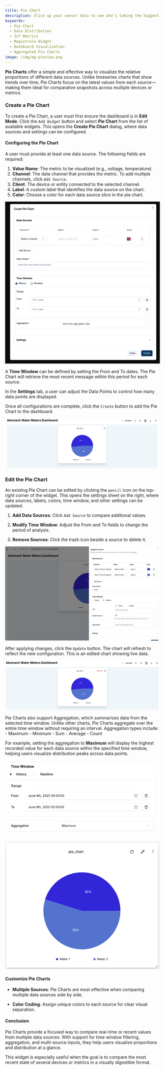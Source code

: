 ```yaml
---
title: Pie Chart
description: Slice up your sensor data to see who’s taking the biggest piece.
keywords:
  - Pie Chart
  - Data Distribution
  - IoT Metrics
  - Magistrala Widget
  - Dashboard Visualization
  - Aggregated Pie Charts
image: /img/mg-preview.png
---
```



**Pie Charts** offer a simple and effective way to visualize the relative proportions of different data sources. Unlike timeseries charts that show trends over time, Pie Charts focus on the latest values from each source—making them ideal for comparative snapshots across multiple devices or metrics.

### Create a Pie Chart

To create a Pie Chart, a user must first ensure the dashboard is in **Edit Mode**.
Click the `Add Widget` button and select **Pie Chart** from the list of available widgets. This opens the **Create Pie Chart** dialog, where data sources and settings can be configured.

#### Configuring the Pie Chart

A user must provide at least one data source. The following fields are required:

1. **Value Name**:  The metric to be visualized (e.g., voltage, temperature).
2. **Channel**: The data channel that provides the metric. To add multiple channels, click `Add Source`.
3. **Client**: The device or entity connected to the selected channel.
4. **Label**:  A custom label that identifies the data source on the chart.
5. **Color**: Choose a color for each data source slice in the pie chart.

![Create Pie Chart](../../img/dashboards/create-piechart.png)

A **Time Window** can be defined by setting the _From_ and _To_ dates.
The Pie Chart will retrieve the most recent message within this period for each source.

In the **Settings** tab, a user can adjust the Data Points to control how many data points are displayed.

Once all configurations are complete, click the `Create` button to add the Pie Chart to the dashboard.

![New Pie Chart](../../img/dashboards/new-piechart.png)

### Edit the Pie Chart

An existing Pie Chart can be edited by clicking the `pencil` icon on the top-right corner of the widget.
This opens the settings sheet on the right, where data sources, labels, colors, time window, and other settings can be updated.

1. **Add Data Sources**: Click `Add Source` to compare additional values.

2. **Modify Time Window**: Adjust the From and To fields to change the period of analysis.

3. **Remove Sources**: Click the trash icon beside a source to delete it.

![Edit Pie Chart](../../img/dashboards/edit-piechart-times.png)

After applying changes, click the `Update` button. The chart will refresh to reflect the new configuration.
This is an edited chart showing live data.

![Edited Pie Chart](../../img/dashboards/edited-piechart.png)

Pie Charts also support Aggregation, which summarizes data from the selected time window.
Unlike other charts, Pie Charts aggregate over the entire time window without requiring an interval.
Aggregation types include:
    - Maximum
    - Minimum
    - Sum
    - Average
    - Count

For example, setting the aggregation to **Maximum** will display the highest recorded value for each data source within the specified time window, helping users visualize distribution peaks across data points.

![Aggregation Pie Chart](../../img/dashboards/aggregation-piechart-setting.png)

![Maximum Pie Chart](../../img/dashboards/max-piechart.png)

#### Customize Pie Charts

- **Multiple Sources**: Pie Charts are most effective when comparing multiple data sources side by side.

- **Color Coding**: Assign unique colors to each source for clear visual separation.

#### Conclusion

Pie Charts provide a focused way to compare real-time or recent values from multiple data sources. With support for time window filtering, aggregation, and multi-source inputs, they help users visualize proportions and distribution at a glance.

This widget is especially useful when the goal is to compare the most recent state of several devices or metrics in a visually digestible format.
